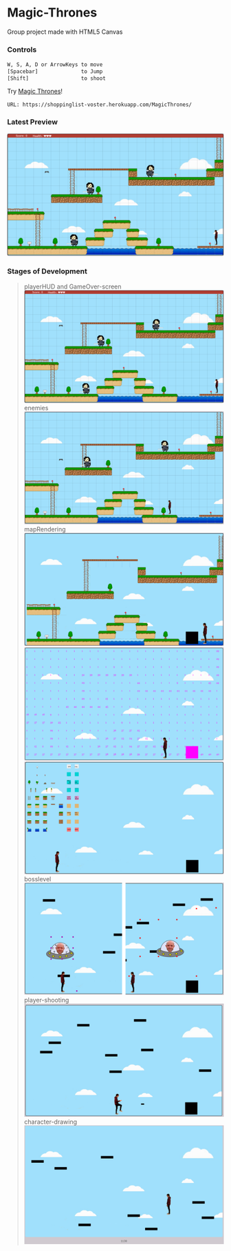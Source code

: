 # Magic-Thrones
Group project made with HTML5 Canvas

### Controls
```
W, S, A, D or ArrowKeys to move
[Spacebar]              to Jump
[Shift]                 to shoot

```

Try [Magic Thrones](https://shoppinglist-voster.herokuapp.com/MagicThrones/ "A HTML5 canvas & JS game")!

```
URL: https://shoppinglist-voster.herokuapp.com/MagicThrones/
```

### Latest Preview
![](./previews/preview16.PNG)

### Stages of Development
>playerHUD and GameOver-screen
![](./previews/preview16.PNG)
>enemies
![](./previews/preview15.PNG)
>mapRendering
![](./previews/preview14.PNG)
![](./previews/preview10.PNG)
![](./previews/preview11.PNG)
>bosslevel
![](./previews/preview4.PNG)
>player-shooting
![](./previews/preview3.PNG)
>character-drawing
![](./previews/preview2.PNG)
